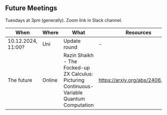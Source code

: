 ## Future Meetings

Tuesdays at 3pm (generally). Zoom link in Slack channel.

| When               | Where  | What                                                                                        | Resources                        |
|--------------------|--------|---------------------------------------------------------------------------------------------|----------------------------------|
| 10.12.2024, 11:00? | Uni    | Update round                                                                                | -                                |
| The future         | Online | Razin Shaikh - The Focked-up ZX Calculus: Picturing Continuous-Variable Quantum Computation | https://arxiv.org/abs/2406.02905 |
